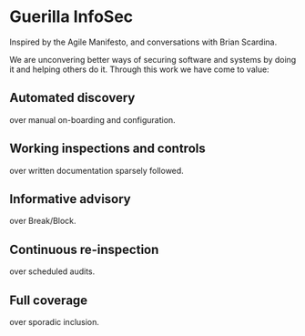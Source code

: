 # Guerilla InfoSec

Inspired by the Agile Manifesto, and conversations with Brian
Scardina.

We are unconvering better ways of securing software and systems by
doing it and helping others do it.   Through this work we have come
to value:

## Automated discovery
over manual on-boarding and configuration.

## Working inspections and controls
over written documentation sparsely followed.

## Informative advisory
over Break/Block.

## Continuous re-inspection
over scheduled audits. 

## Full coverage
over sporadic inclusion. 


